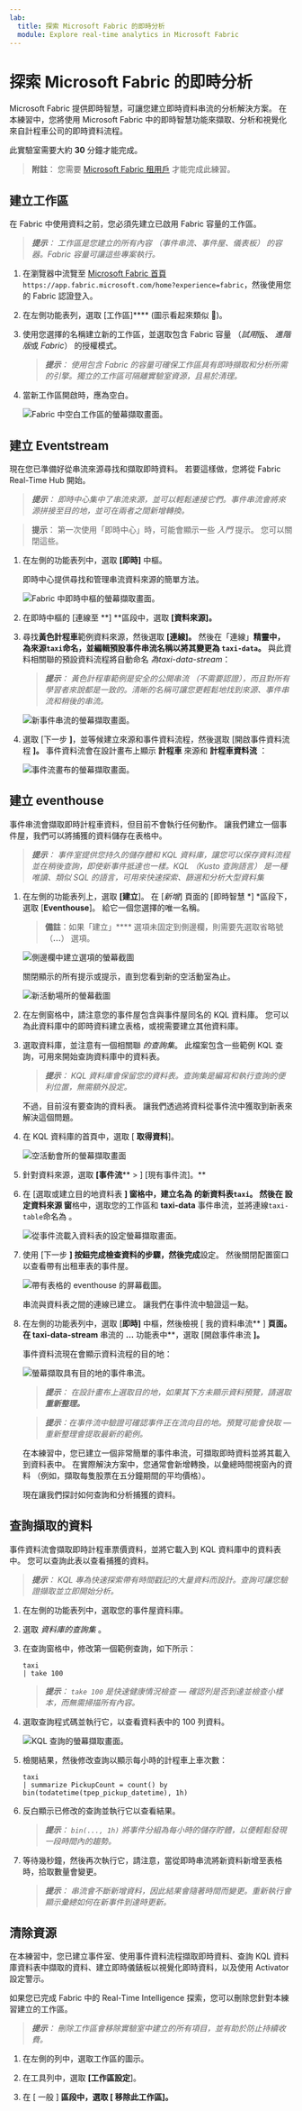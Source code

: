 ```yaml
---
lab:
  title: 探索 Microsoft Fabric 的即時分析
  module: Explore real-time analytics in Microsoft Fabric
---
```


# 探索 Microsoft Fabric 的即時分析

Microsoft Fabric 提供即時智慧，可讓您建立即時資料串流的分析解決方案。 在本練習中，您將使用 Microsoft Fabric 中的即時智慧功能來擷取、分析和視覺化來自計程車公司的即時資料流程。

此實驗室需要大約 **30** 分鐘才能完成。

> **附註**： 您需要 [Microsoft Fabric 租用戶](https://learn.microsoft.com/fabric/get-started/fabric-trial) 才能完成此練習。

## 建立工作區

在 Fabric 中使用資料之前，您必須先建立已啟用 Fabric 容量的工作區。

> _**提示**： 工作區是您建立的所有內容 （事件串流、事件屋、儀表板） 的容器。Fabric 容量可讓這些專案執行。_

1. 在瀏覽器中流覽至 [Microsoft Fabric 首頁](https://app.fabric.microsoft.com/home?experience=fabric)`https://app.fabric.microsoft.com/home?experience=fabric`，然後使用您的 Fabric 認證登入。

1. 在左側功能表列，選取 [工作區]**** (圖示看起來類似 )。

1. 使用您選擇的名稱建立新的工作區，並選取包含 Fabric 容量 （*試用*版、 *進階版*或 *Fabric*） 的授權模式。

    > _**提示**： 使用包含 Fabric 的容量可確保工作區具有即時擷取和分析所需的引擎。獨立的工作區可隔離實驗室資源，且易於清理。_

1. 當新工作區開啟時，應為空白。

    ![Fabric 中空白工作區的螢幕擷取畫面。](./images/new-workspace.png)

## 建立 Eventstream

現在您已準備好從串流來源尋找和擷取即時資料。 若要這樣做，您將從 Fabric Real-Time Hub 開始。

> _**提示**： 即時中心集中了串流來源，並可以輕鬆連接它們。事件串流會將來源拼接至目的地，並可在兩者之間新增轉換。_

> **提示**： 第一次使用「即時中心」時，可能會顯示一些 *入門* 提示。 您可以關閉這些。

1. 在左側的功能表列中，選取 **[即時]** 中樞。

    即時中心提供尋找和管理串流資料來源的簡單方法。

    ![Fabric 中即時中樞的螢幕擷取畫面。](./images/real-time-hub.png)

1. 在即時中樞的 [連線至 **] **區段中，選取 **[資料來源]。**

1. 尋找**黃色計程車**範例資料來源，然後選取 **[連線]。** 然後在「連線」**精靈中，為來源`taxi`命名，並編輯預設事件串流名稱以將其變更為 `taxi-data`。** 與此資料相關聯的預設資料流程將自動命名 *為taxi-data-stream*：

    > _**提示**： 黃色計程車範例是安全的公開串流 （不需要認證），而且對所有學習者來說都是一致的。清晰的名稱可讓您更輕鬆地找到來源、事件串流和稍後的串流。_

    ![新事件串流的螢幕擷取畫面。](./images/name-eventstream.png)

1. 選取 [下一步 **]**，並等候建立來源和事件資料流程，然後選取 [開啟事件資料流程 **]。** 事件資料流會在設計畫布上顯示 **計程車** 來源和 **計程車資料流** ：

   ![事件流畫布的螢幕擷取畫面。](./images/new-taxi-stream.png)

## 建立 eventhouse

事件串流會擷取即時計程車資料，但目前不會執行任何動作。 讓我們建立一個事件屋，我們可以將捕獲的資料儲存在表格中。

> _**提示**： 事件室提供您持久的儲存體和 KQL 資料庫，讓您可以保存資料流程並在稍後查詢，即使新事件抵達也一樣。KQL （Kusto 查詢語言） 是一種唯讀、類似 SQL 的語言，可用來快速探索、篩選和分析大型資料集_

1. 在左側的功能表列上，選取 **[建立**]。 在 [*新增*] 頁面的 [即時智慧 *] *區段下，選取 [**Eventhouse**]。 給它一個您選擇的唯一名稱。

    >**備註**：如果「建立」**** 選項未固定到側邊欄，則需要先選取省略號 （**...**） 選項。

    ![側邊欄中建立選項的螢幕截圖](./images/fabric-create.png)

    關閉顯示的所有提示或提示，直到您看到新的空活動室為止。

    ![新活動場所的螢幕截圖](./images/create-eventhouse.png)

1. 在左側窗格中，請注意您的事件屋包含與事件屋同名的 KQL 資料庫。 您可以為此資料庫中的即時資料建立表格，或視需要建立其他資料庫。

1. 選取資料庫，並注意有一個相關聯 *的查詢集*。 此檔案包含一些範例 KQL 查詢，可用來開始查詢資料庫中的資料表。

    > _**提示**： KQL 資料庫會保留您的資料表。查詢集是編寫和執行查詢的便利位置，無需額外設定。_

    不過，目前沒有要查詢的資料表。 讓我們透過將資料從事件流中獲取到新表來解決這個問題。

1. 在 KQL 資料庫的首頁中，選取 [ **取得資料**]。

    ![空活動會所的螢幕擷取畫面](./images/fabric-empty-eventhouse.png)

1. 針對資料來源，選取 **[事件流**** > ] [現有事件流]。**

1. 在 [選取或建立目的地資料表 **] **窗格中，建立名為 的新資料表`taxi`。 然後在 設定資料來源** 窗**格中，選取您的工作區和 **taxi-data** 事件串流，並將連線`taxi-table`命名為 。

   ![從事件流載入資料表的設定螢幕擷取畫面。](./images/configure-destination.png)

1. 使用 [下一步 **] **按鈕完成檢查資料的步驟，然後**完成**設定。 然後關閉配置窗口以查看帶有出租車表的事件屋。

   ![帶有表格的 eventhouse 的屏幕截圖。](./images/eventhouse-with-table.png)

    串流與資料表之間的連線已建立。 讓我們在事件流中驗證這一點。

1. 在左側的功能表列中，選取 [**即時]** 中樞，然後檢視 [ 我的資料串流** ] **頁面。 在 taxi-data-stream** 串流的 **...** 功能表中**，選取 [開啟事件串流 **]。**

    事件資料流現在會顯示資料流程的目的地：

   ![螢幕擷取具有目的地的事件串流。](./images/eventstream-destination.png)

    > _**提示**： 在設計畫布上選取目的地，如果其下方未顯示資料預覽，請選取 **重新整理。**_

    > _**提示**：在事件流中驗證可確認事件正在流向目的地。預覽可能會快取 — 重新整理會提取最新的範例。_

    在本練習中，您已建立一個非常簡單的事件串流，可擷取即時資料並將其載入到資料表中。 在實際解決方案中，您通常會新增轉換，以彙總時間視窗內的資料 （例如，擷取每隻股票在五分鐘期間的平均價格）。

    現在讓我們探討如何查詢和分析捕獲的資料。

## 查詢擷取的資料

事件資料流會擷取即時計程車票價資料，並將它載入到 KQL 資料庫中的資料表中。 您可以查詢此表以查看捕獲的資料。

> _**提示**： KQL 專為快速探索帶有時間戳記的大量資料而設計。查詢可讓您驗證擷取並立即開始分析。_

1. 在左側的功能表列中，選取您的事件屋資料庫。

1. 選取 *資料庫的查詢集* 。

1. 在查詢窗格中，修改第一個範例查詢，如下所示：

    ```kql
    taxi
    | take 100
    ```

    > _**提示**： `take 100` 是快速健康情況檢查 — 確認列是否到達並檢查小樣本，而無需掃描所有內容。_

1. 選取查詢程式碼並執行它，以查看資料表中的 100 列資料。

    ![KQL 查詢的螢幕擷取畫面。](./images/kql-stock-query.png)

1. 檢閱結果，然後修改查詢以顯示每小時的計程車上車次數：

    ```kql
    taxi
    | summarize PickupCount = count() by bin(todatetime(tpep_pickup_datetime), 1h)
    ```

1. 反白顯示已修改的查詢並執行它以查看結果。

    > _**提示**： `bin(..., 1h)` 將事件分組為每小時的儲存貯體，以便輕鬆發現一段時間內的趨勢。_

1. 等待幾秒鐘，然後再次執行它，請注意，當從即時串流將新資料新增至表格時，拾取數量會變更。

    > _**提示**： 串流會不斷新增資料，因此結果會隨著時間而變更。重新執行會顯示彙總如何在新事件到達時更新。_

## 清除資源

在本練習中，您已建立事件室、使用事件資料流程擷取即時資料、查詢 KQL 資料庫資料表中擷取的資料、建立即時儀錶板以視覺化即時資料，以及使用 Activator 設定警示。

如果您已完成 Fabric 中的 Real-Time Intelligence 探索，您可以刪除您針對本練習建立的工作區。

> _**提示**： 刪除工作區會移除實驗室中建立的所有項目，並有助於防止持續收費。_

1. 在左側的列中，選取工作區的圖示。

1. 在工具列中，選取 **[工作區設定**]。

1. 在 [ 一般 ] **區段中，選取 [ **移除此工作區**]。**
